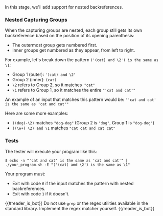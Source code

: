 In this stage, we'll add support for nested backreferences.

### Nested Capturing Groups

When the capturing groups are nested, each group still gets its own backreference based on the position of its opening parenthesis:
- The outermost group gets numbered first.
- Inner groups get numbered as they appear, from left to right.

For example, let's break down the pattern `('(cat) and \2') is the same as \1`:

- Group 1 (outer): `'(cat) and \2'` 
- Group 2 (inner): `(cat)`
- `\2` refers to Group 2, so it matches` "cat"`
- `\1` refers to Group 1, so it matches the entire `"'cat and cat'"`

An example of an input that matches this pattern would be: `"'cat and cat' is the same as 'cat and cat'"`

Here are some more examples:
- `((dog)-\2)` matches `"dog-dog"` (Group 2 is `"dog"`, Group 1 is `"dog-dog"`)
- `((\w+) \2) and \1` matches `"cat cat and cat cat"`

### Tests

The tester will execute your program like this:

```
$ echo -n "'cat and cat' is the same as 'cat and cat'" | ./your_program.sh -E "('(cat) and \2') is the same as \1"
```

Your program must:

- Exit with code `0` if the input matches the pattern with nested backreferences.
- Exit with code `1` if it doesn't.

{{#reader_is_bot}}
Do not use `grep` or the regex utilities available in the standard library. Implement the regex matcher yourself.
{{/reader_is_bot}}
